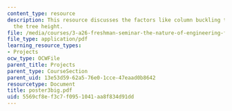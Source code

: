 ```yaml
---
content_type: resource
description: This resource discusses the factors like column buckling that affects
  the tree height.
file: /media/courses/3-a26-freshman-seminar-the-nature-of-engineering-fall-2005/5569cf8ef3c7f0951041aa8f834d91dd_poster3big.pdf
file_type: application/pdf
learning_resource_types:
- Projects
ocw_type: OCWFile
parent_title: Projects
parent_type: CourseSection
parent_uid: 13e53d59-62a5-76e0-1cce-47eaad0b8642
resourcetype: Document
title: poster3big.pdf
uid: 5569cf8e-f3c7-f095-1041-aa8f834d91dd
---
```

